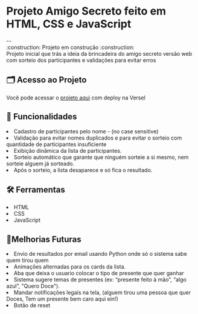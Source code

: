 
<h1>Projeto Amigo Secreto feito em HTML, CSS e JavaScript</h1>
-- 
<br>
:construction: Projeto em construção :construction:
<br>
Projeto inicial que trás a ideia da brincadeira do amigo secreto versão web com sorteio dos participantes e validações para evitar erros

## 🗂️ Acesso ao Projeto
Você pode acessar o [projeto aqui]([https://github.com/Lucas-matrixx/_projetoAmigoSecreto](https://projeto-amigo-secreto-theta.vercel.app/)) com deploy na Versel

## 🚀 Funcionalidades

<li>Cadastro de participantes pelo nome - (no case sensitive)

<li>Validação para evitar nomes duplicados e para evitar o sorteio com quantidade de participantes insuficiente

<li>Exibição dinâmica da lista de participantes.

<li>Sorteio automático que garante que ninguém sorteie a si mesmo, nem sorteie alguem já sorteado.

<li>Após o sorteio, a lista desaparece e só fica o resultado.

  <br>

## 🛠 Ferramentas

<li>HTML</li>
<li>CSS</li>
<li>JavaScript</li>

## 🎯Melhorias Futuras

<li>Envio de resultados por email usando Python onde só o sistema sabe quem tirou quem
<li>Animações alternadas para os cards da lista.
<li>Aba que deixa o usuario colocar o tipo de presente que quer ganhar </li>
<li>Sistema sugere temas de presentes (ex: “presente feito à mão”, “algo azul”, "Quero Doce").
<li>Mandar notificações legais na tela, (alguem tirou uma pessoa que quer Doces, Tem um presente bem caro aqui ein!)
<li>Botão de reset</li>


